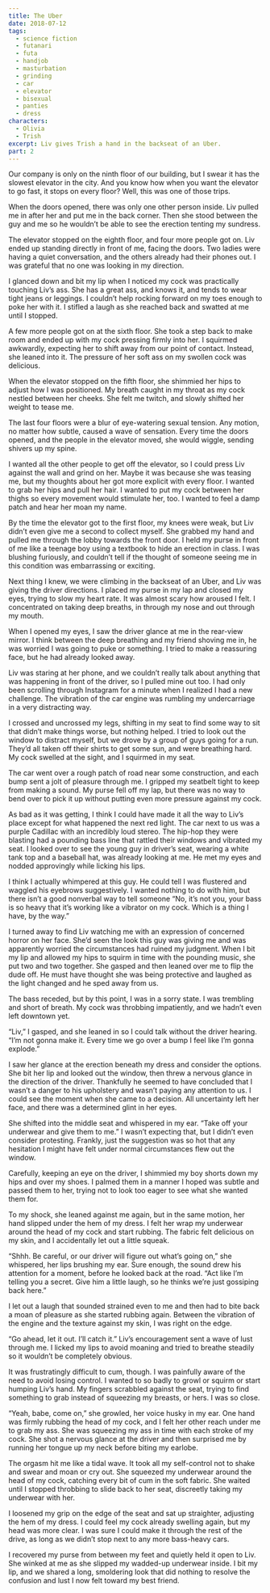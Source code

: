 ```yaml
---
title: The Uber
date: 2018-07-12
tags:
  - science fiction
  - futanari
  - futa
  - handjob
  - masturbation
  - grinding
  - car
  - elevator
  - bisexual
  - panties
  - dress
characters:
  - Olivia
  - Trish
excerpt: Liv gives Trish a hand in the backseat of an Uber.
part: 2
---
```


Our company is only on the ninth floor of our building, but I swear it has the slowest elevator in the city. And you know how when you want the elevator to go fast, it stops on every floor? Well, this was one of those trips.

When the doors opened, there was only one other person inside. Liv pulled me in after her and put me in the back corner. Then she stood between the guy and me so he wouldn’t be able to see the erection tenting my sundress.

The elevator stopped on the eighth floor, and four more people got on. Liv ended up standing directly in front of me, facing the doors. Two ladies were having a quiet conversation, and the others already had their phones out. I was grateful that no one was looking in my direction.

I glanced down and bit my lip when I noticed my cock was practically touching Liv’s ass. She has a great ass, and knows it, and tends to wear tight jeans or leggings. I couldn’t help rocking forward on my toes enough to poke her with it. I stifled a laugh as she reached back and swatted at me until I stopped.

A few more people got on at the sixth floor. She took a step back to make room and ended up with my cock pressing firmly into her. I squirmed awkwardly, expecting her to shift away from our point of contact. Instead, she leaned into it. The pressure of her soft ass on my swollen cock was delicious.

When the elevator stopped on the fifth floor, she shimmied her hips to adjust how I was positioned. My breath caught in my throat as my cock nestled between her cheeks. She felt me twitch, and slowly shifted her weight to tease me.

The last four floors were a blur of eye-watering sexual tension. Any motion, no matter how subtle, caused a wave of sensation. Every time the doors opened, and the people in the elevator moved, she would wiggle, sending shivers up my spine.

I wanted all the other people to get off the elevator, so I could press Liv against the wall and grind on her. Maybe it was because she was teasing me, but my thoughts about her got more explicit with every floor. I wanted to grab her hips and pull her hair. I wanted to put my cock between her thighs so every movement would stimulate her, too. I wanted to feel a damp patch and hear her moan my name.

By the time the elevator got to the first floor, my knees were weak, but Liv didn’t even give me a second to collect myself. She grabbed my hand and pulled me through the lobby towards the front door. I held my purse in front of me like a teenage boy using a textbook to hide an erection in class. I was blushing furiously, and couldn’t tell if the thought of someone seeing me in this condition was embarrassing or exciting.

Next thing I knew, we were climbing in the backseat of an Uber, and Liv was giving the driver directions. I placed my purse in my lap and closed my eyes, trying to slow my heart rate. It was almost scary how aroused I felt. I concentrated on taking deep breaths, in through my nose and out through my mouth.

When I opened my eyes, I saw the driver glance at me in the rear-view mirror. I think between the deep breathing and my friend shoving me in, he was worried I was going to puke or something. I tried to make a reassuring face, but he had already looked away.

Liv was staring at her phone, and we couldn’t really talk about anything that was happening in front of the driver, so I pulled mine out too. I had only been scrolling through Instagram for a minute when I realized I had a new challenge. The vibration of the car engine was rumbling my undercarriage in a very distracting way.

I crossed and uncrossed my legs, shifting in my seat to find some way to sit that didn’t make things worse, but nothing helped. I tried to look out the window to distract myself, but we drove by a group of guys going for a run. They’d all taken off their shirts to get some sun, and were breathing hard. My cock swelled at the sight, and I squirmed in my seat.

The car went over a rough patch of road near some construction, and each bump sent a jolt of pleasure through me. I gripped my seatbelt tight to keep from making a sound. My purse fell off my lap, but there was no way to bend over to pick it up without putting even more pressure against my cock.

As bad as it was getting, I think I could have made it all the way to Liv’s place except for what happened the next red light. The car next to us was a purple Cadillac with an incredibly loud stereo. The hip-hop they were blasting had a pounding bass line that rattled their windows and vibrated my seat. I looked over to see the young guy in driver’s seat, wearing a white tank top and a baseball hat, was already looking at me. He met my eyes and nodded approvingly while licking his lips.

I think I actually whimpered at this guy. He could tell I was flustered and waggled his eyebrows suggestively. I wanted nothing to do with him, but there isn’t a good nonverbal way to tell someone “No, it’s not you, your bass is so heavy that it’s working like a vibrator on my cock. Which is a thing I have, by the way.”

I turned away to find Liv watching me with an expression of concerned horror on her face. She’d seen the look this guy was giving me and was apparently worried the circumstances had ruined my judgment. When I bit my lip and allowed my hips to squirm in time with the pounding music, she put two and two together. She gasped and then leaned over me to flip the dude off. He must have thought she was being protective and laughed as the light changed and he sped away from us.

The bass receded, but by this point, I was in a sorry state. I was trembling and short of breath. My cock was throbbing impatiently, and we hadn’t even left downtown yet.

“Liv,” I gasped, and she leaned in so I could talk without the driver hearing. “I’m not gonna make it. Every time we go over a bump I feel like I’m gonna explode.”

I saw her glance at the erection beneath my dress and consider the options. She bit her lip and looked out the window, then threw a nervous glance in the direction of the driver. Thankfully he seemed to have concluded that I wasn’t a danger to his upholstery and wasn’t paying any attention to us. I could see the moment when she came to a decision. All uncertainty left her face, and there was a determined glint in her eyes.

She shifted into the middle seat and whispered in my ear. “Take off your underwear and give them to me.” I wasn’t expecting that, but I didn’t even consider protesting. Frankly, just the suggestion was so hot that any hesitation I might have felt under normal circumstances flew out the window.

Carefully, keeping an eye on the driver, I shimmied my boy shorts down my hips and over my shoes. I palmed them in a manner I hoped was subtle and passed them to her, trying not to look too eager to see what she wanted them for.

To my shock, she leaned against me again, but in the same motion, her hand slipped under the hem of my dress. I felt her wrap my underwear around the head of my cock and start rubbing. The fabric felt delicious on my skin, and I accidentally let out a little squeak.

“Shhh. Be careful, or our driver will figure out what’s going on,” she whispered, her lips brushing my ear. Sure enough, the sound drew his attention for a moment, before he looked back at the road. “Act like I’m telling you a secret. Give him a little laugh, so he thinks we’re just gossiping back here.”

I let out a laugh that sounded strained even to me and then had to bite back a moan of pleasure as she started rubbing again. Between the vibration of the engine and the texture against my skin, I was right on the edge.

“Go ahead, let it out. I’ll catch it.” Liv’s encouragement sent a wave of lust through me. I licked my lips to avoid moaning and tried to breathe steadily so it wouldn’t be completely obvious.

It was frustratingly difficult to cum, though. I was painfully aware of the need to avoid losing control. I wanted to so badly to growl or squirm or start humping Liv’s hand. My fingers scrabbled against the seat, trying to find something to grab instead of squeezing my breasts, or hers. I was so close.

“Yeah, babe, come on,” she growled, her voice husky in my ear. One hand was firmly rubbing the head of my cock, and I felt her other reach under me to grab my ass. She was squeezing my ass in time with each stroke of my cock. She shot a nervous glance at the driver and then surprised me by running her tongue up my neck before biting my earlobe.

The orgasm hit me like a tidal wave. It took all my self-control not to shake and swear and moan or cry out. She squeezed my underwear around the head of my cock, catching every bit of cum in the soft fabric. She waited until I stopped throbbing to slide back to her seat, discreetly taking my underwear with her.

I loosened my grip on the edge of the seat and sat up straighter, adjusting the hem of my dress. I could feel my cock already swelling again, but my head was more clear. I was sure I could make it through the rest of the drive, as long as we didn’t stop next to any more bass-heavy cars.

I recovered my purse from between my feet and quietly held it open to Liv. She winked at me as she slipped my wadded-up underwear inside. I bit my lip, and we shared a long, smoldering look that did nothing to resolve the confusion and lust I now felt toward my best friend.
